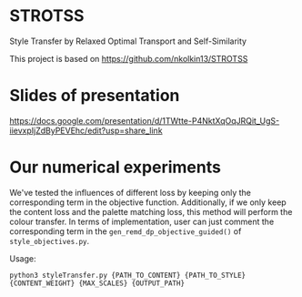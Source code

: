 # STROTSS
Style Transfer by Relaxed Optimal Transport and Self-Similarity

This project is based on https://github.com/nkolkin13/STROTSS

# Slides of presentation

https://docs.google.com/presentation/d/1TWtte-P4NktXqOqJRQit_UgS-iievxpIjZdByPEVEhc/edit?usp=share_link

# Our numerical experiments

We've tested the influences of different loss by keeping only the corresponding term in the objective function. Additionally, if we only keep the content loss and the palette matching loss, this method will perform the colour transfer. In terms of implementation, user can just comment the corresponding term in the ```gen_remd_dp_objective_guided()```  of ```style_objectives.py```.

Usage: 

```
python3 styleTransfer.py {PATH_TO_CONTENT} {PATH_TO_STYLE} {CONTENT_WEIGHT} {MAX_SCALES} {OUTPUT_PATH}
```
